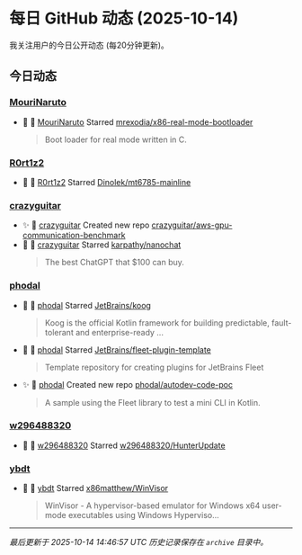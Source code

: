 # 每日 GitHub 动态 (2025-10-14)

我关注用户的今日公开动态 (每20分钟更新)。

## 今日动态

### [MouriNaruto](https://github.com/MouriNaruto)
- 🌟 👤 [MouriNaruto](https://github.com/MouriNaruto) Starred [mrexodia/x86-real-mode-bootloader](https://github.com/mrexodia/x86-real-mode-bootloader)
  > Boot loader for real mode written in C.

### [R0rt1z2](https://github.com/R0rt1z2)
- 🌟 👤 [R0rt1z2](https://github.com/R0rt1z2) Starred [Dinolek/mt6785-mainline](https://github.com/Dinolek/mt6785-mainline)

### [crazyguitar](https://github.com/crazyguitar)
- ✨ 👤 [crazyguitar](https://github.com/crazyguitar) Created new repo [crazyguitar/aws-gpu-communication-benchmark](https://github.com/crazyguitar/aws-gpu-communication-benchmark)
- 🌟 👤 [crazyguitar](https://github.com/crazyguitar) Starred [karpathy/nanochat](https://github.com/karpathy/nanochat)
  > The best ChatGPT that $100 can buy.

### [phodal](https://github.com/phodal)
- 🌟 👤 [phodal](https://github.com/phodal) Starred [JetBrains/koog](https://github.com/JetBrains/koog)
  > Koog is the official Kotlin framework for building predictable, fault-tolerant and enterprise-ready ...
- 🌟 👤 [phodal](https://github.com/phodal) Starred [JetBrains/fleet-plugin-template](https://github.com/JetBrains/fleet-plugin-template)
  > Template repository for creating plugins for JetBrains Fleet
- ✨ 👤 [phodal](https://github.com/phodal) Created new repo [phodal/autodev-code-poc](https://github.com/phodal/autodev-code-poc)
  > A sample using the Fleet library to test a mini CLI in Kotlin.

### [w296488320](https://github.com/w296488320)
- 🌟 👤 [w296488320](https://github.com/w296488320) Starred [w296488320/HunterUpdate](https://github.com/w296488320/HunterUpdate)

### [ybdt](https://github.com/ybdt)
- 🌟 👤 [ybdt](https://github.com/ybdt) Starred [x86matthew/WinVisor](https://github.com/x86matthew/WinVisor)
  > WinVisor - A hypervisor-based emulator for Windows x64 user-mode executables using Windows Hyperviso...


---
*最后更新于 2025-10-14 14:46:57 UTC*
*历史记录保存在 `archive` 目录中。*
